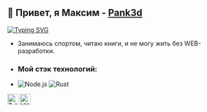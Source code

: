 ## 👋 Привет, я  Максим - [Pank3d](https://web.telegram.org/Pank3d)


[![Typing SVG](https://readme-typing-svg.herokuapp.com?font=Fira+Code&pause=1000&center=%D0%BB%D0%BE%D0%B6%D1%8C&vCenter=%D0%BB%D0%BE%D0%B6%D1%8C&repeat=%D0%B2%D0%B5%D1%80%D0%BD%D0%BE&random=%D0%BB%D0%BE%D0%B6%D1%8C&width=435&lines=Rust+and+Javascript+Developer+)](https://git.io/typing-svg)

- Занимаюсь спортом, читаю книги, и не могу жить без WEB-разработки.

- ### Мой стэк технологий:
- ![Node.js](https://img.shields.io/badge/-Node.js-%23579050?style=flat&logo=node.js&logoColor=ffffff) ![Rust](https://img.shields.io/badge/-Rust-%23DEA584?style=flat&logo=rust&logoColor=000000)



[<img align="left" alt="Telegram" width="25px" src="https://cdn.jsdelivr.net/npm/simple-icons@v3/icons/telegram.svg" />](https://t.me/Pank3d)
[<img align="left" alt="VK" width="25px" src="https://cdn.jsdelivr.net/npm/simple-icons@v3/icons/vk.svg" />](https://vk.com/elitemorphine)
